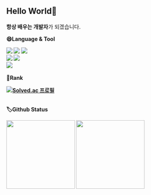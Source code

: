 <h2>Hello World👋</h2>
<strong>항상 배우는 개발자</strong>가 되겠습니다.
<ul>
</ul>

<strong>😄Language & Tool<strong>
<div>
<img src="https://img.shields.io/badge/Java-73C3D5?style=flat-square&logo=Java&logoColor=white"/></a> 
<img src="https://img.shields.io/badge/Spring-6DB33F?style=flat-square&logo=Spring&logoColor=white"/></a> 
<img src="https://img.shields.io/badge/Spring Boot-6DB33F?style=flat-square&logo=Spring Boot&logoColor=white"/></a><br>
<img src="https://img.shields.io/badge/MySQL-4479A1?style=flat-square&logo=MySQL&logoColor=white"/></a>
<img src="https://img.shields.io/badge/MariaDB-003545?style=flat-square&logo=MariaDB&logoColor=white"/></a><br>
<img src="https://img.shields.io/badge/Git-F05032?style=flat-square&logo=Git&logoColor=white"/></a>
</div>

<br>
<strong>🥇Rank</strong>

[![Solved.ac 프로필](http://mazassumnida.wtf/api/v2/generate_badge?boj=dutmdcjf)](https://solved.ac/dutmdcjf)

<br>
<strong>🏷️Github Status</strong>
<p>
<img height="180em" src="https://github-readme-stats.vercel.app/apiusername=dong-minkim&show_icons=true&include_all_commits=true&bg_color=30,e96443,904e95&title_color=fff&text_color=fff">
<img height="180em" src="https://github-readme-stats.vercel.app/api/top-langs/?username=dong-minkim&layout=compact&bg_color=30,e96443,904e95&title_color=fff&text_color=fff">
</p>
<!--
**dong-minkim/dong-minkim** is a ✨ _special_ ✨ repository because its `README.md` (this file) appears on your GitHub profile.

Here are some ideas to get you started:

- 🔭 I’m currently working on ...
- 🌱 I’m currently learning ...
- 👯 I’m looking to collaborate on ...
- 🤔 I’m looking for help with ...
- 💬 Ask me about ...
- 📫 How to reach me: ...
- 😄 Pronouns: ...
- ⚡ Fun fact: ...
-->
